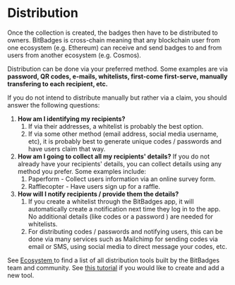 # Distribution

Once the collection is created, the badges then have to be distributed to owners. BitBadges is cross-chain meaning that any blockchain user from one ecosystem (e.g. Ethereum) can receive and send badges to and from users from another ecosystem (e.g. Cosmos).

Distribution can be done via your preferred method. Some examples are via **password, QR codes, e-mails, whitelists, first-come first-serve, manually transfering to each recipient, etc.**&#x20;

If you do not intend to distribute manually but rather via a claim, you should answer the following questions:

1. **How am I identifying my recipients?**&#x20;
   1. If via their addresses, a whitelist is probably the best option.&#x20;
   2. If via some other method (email address, social media username, etc), it is probably best to generate unique codes / passwords and have users claim that way.
2. **How am I going to collect all my recipients' details?** If you do not already have your recipients' details, you can collect details using any method you prefer. Some examples include:
   1. Paperform - Collect users information via an online survey form.
   2. Rafflecopter - Have users sign up for a raffle.
3. **How will I notify recipients / provide them the details?**&#x20;
   1. If you create a whitelist through the BitBadges app, it will automatically create a notification next time they log in to the app. No additional details (like codes or a password ) are needed for whitelists.
   2. For distributing codes / passwords and notifying users, this can be done via many services such as Mailchimp for sending codes via email or SMS, using social media to direct message your codes, etc.

See [Ecosystem ](../ecosystem.md)to find a list of all distribution tools built by the BitBadges team and community. See [this tutorial](../../for-developers/tutorials/build-a-distribution-tool.md) if you would like to create and add a new tool.

